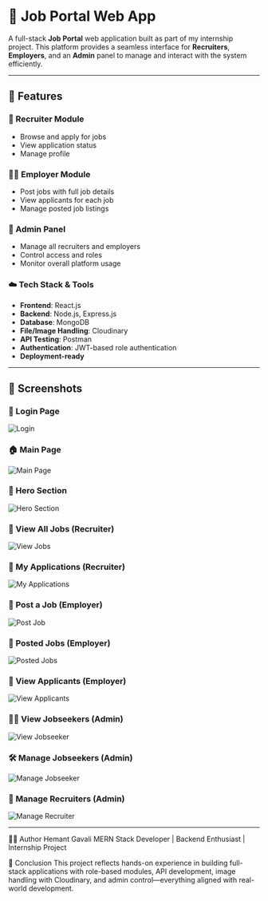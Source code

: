 # 💼 Job Portal Web App

A full-stack **Job Portal** web application built as part of my internship project. This platform provides a seamless interface for **Recruiters**, **Employers**, and an **Admin** panel to manage and interact with the system efficiently.

---

## 🚀 Features

### 👤 Recruiter Module
- Browse and apply for jobs
- View application status
- Manage profile

### 🧑‍💼 Employer Module
- Post jobs with full job details
- View applicants for each job
- Manage posted job listings

### 🔐 Admin Panel
- Manage all recruiters and employers
- Control access and roles
- Monitor overall platform usage

### ☁️ Tech Stack & Tools
- **Frontend**: React.js
- **Backend**: Node.js, Express.js
- **Database**: MongoDB
- **File/Image Handling**: Cloudinary
- **API Testing**: Postman
- **Authentication**: JWT-based role authentication
- **Deployment-ready**

---

## 📸 Screenshots

### 🔐 Login Page
![Login](./Screenshot/login.png)

### 🏠 Main Page
![Main Page](./Screenshot/MainPage.png)

### 🎯 Hero Section
![Hero Section](./Screenshot/Herosection.png)

### 📃 View All Jobs (Recruiter)
![View Jobs](./Screenshot/View_jobs.png)

### 📨 My Applications (Recruiter)
![My Applications](./Screenshot/My_application.png)

### 📝 Post a Job (Employer)
![Post Job](./Screenshot/Post_Job.png)

### 📌 Posted Jobs (Employer)
![Posted Jobs](./Screenshot/Posted_Job.png)

### 👀 View Applicants (Employer)
![View Applicants](./Screenshot/View_Applicants.png)

### 🧑‍💼 View Jobseekers (Admin)
![View Jobseeker](./Screenshot/View_JobSeeker.png)

### 🛠️ Manage Jobseekers (Admin)
![Manage Jobseeker](./Screenshot/Manage_jobseeker.png)

### 👥 Manage Recruiters (Admin)
![Manage Recruiter](./Screenshot/Manage_Recruiter.png)

---

🙋‍♂️ Author
Hemant Gavali
MERN Stack Developer | Backend Enthusiast | Internship Project

🏁 Conclusion
This project reflects hands-on experience in building 
full-stack applications with role-based modules, API development, 
image handling with Cloudinary, and admin control—everything aligned 
with real-world development.

